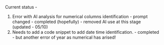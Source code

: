 Current status - 
1. Error with AI analysis for numerical columns identification - prompt changed - completed (hopefully) - removed AI use at this stage (updated - 05/10)
2. Needs to add a code snippet to add date time identification. - completed - but another error of year as numerical has arised!